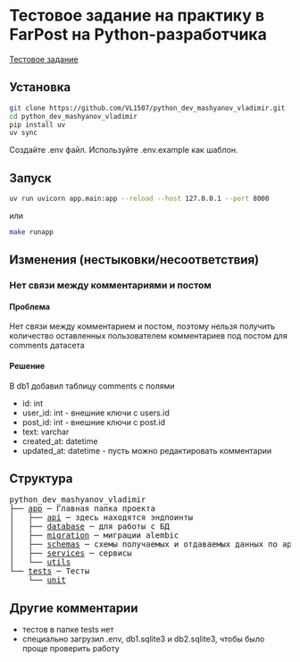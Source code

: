 # Тестовое задание на практику в FarPost на Python-разработчика

[Тестовое задание](terms_of_reference/description.txt)

## Установка

```bash
git clone https://github.com/VL1507/python_dev_mashyanov_vladimir.git
cd python_dev_mashyanov_vladimir
pip install uv
uv sync
```

Создайте .env файл. Используйте .env.example как шаблон.

## Запуск

```bash
uv run uvicorn app.main:app --reload --host 127.0.0.1 --port 8000
```

или

```bash
make runapp
```

## Изменения (нестыковки/несоответствия)

### Нет связи между комментариями и постом

#### Проблема

Нет связи между комментарием и постом, поэтому нельзя получить количество оставленных пользователем комментариев под постом для comments датасета

#### Решение

В db1 добавил таблицу comments c полями

- id: int
- user_id: int - внешние ключи с users.id
- post_id: int - внешние ключи с post.id
- text: varchar
- created_at: datetime
- updated_at: datetime - пусть можно редактировать комментарии

## Структура

<pre>
python_dev_mashyanov_vladimir
├── <a href="app">app</a> ─ Главная папка проекта
│   ├── <a href="app/api">api</a> ─ здесь находятся эндпоинты
│   ├── <a href="app/database">database</a> ─ для работы с БД
│   ├── <a href="app/migration">migration</a> ─ миграции alembic
│   ├── <a href="app/schemas">schemas</a> ─ схемы получаемых и отдаваемых данных по api
│   ├── <a href="app/services">services</a> ─ сервисы
│   └── <a href="app/utils">utils</a>
└── <a href="tests">tests</a> ─ Тесты
    └── <a href="tests/unit">unit</a>
</pre>

## Другие комментарии

- тестов в папке tests нет
- специально загрузил .env, db1.sqlite3 и db2.sqlite3, чтобы было проще проверить работу
